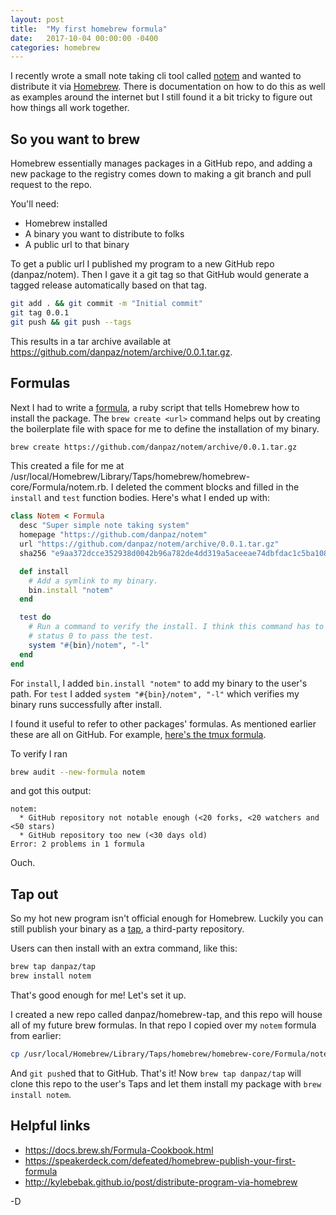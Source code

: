 ```yaml
---
layout: post
title:  "My first homebrew formula"
date:   2017-10-04 00:00:00 -0400
categories: homebrew
---
```


I recently wrote a small note taking cli tool called [notem](https://github.com/danpaz/notem)
and wanted to distribute it via [Homebrew](https://brew.sh/). There is documentation
on how to do this as well as examples around the internet but I still found it a
bit tricky to figure out how things all work together.

## So you want to brew

Homebrew essentially manages packages in a GitHub repo, and adding a new package
to the registry comes down to making a git branch and pull request to the repo.

You'll need:
- Homebrew installed
- A binary you want to distribute to folks
- A public url to that binary

To get a public url I published my program to a new GitHub repo (danpaz/notem).
Then I gave it a git tag so that GitHub would generate a tagged release
automatically based on that tag.

```sh
git add . && git commit -m "Initial commit"
git tag 0.0.1
git push && git push --tags

```

This results in a tar archive available at https://github.com/danpaz/notem/archive/0.0.1.tar.gz.

## Formulas

Next I had to write a [formula](https://docs.brew.sh/Formula-Cookbook.html), a
ruby script that tells Homebrew how to install the package. The
`brew create <url>` command helps out by creating the boilerplate file with
space for me to define the installation of my binary.

```sh
brew create https://github.com/danpaz/notem/archive/0.0.1.tar.gz
```

This created a file for me at /usr/local/Homebrew/Library/Taps/homebrew/homebrew-core/Formula/notem.rb.
I deleted the comment blocks and filled in the `install` and `test` function
bodies. Here's what I ended up with:

```ruby
class Notem < Formula
  desc "Super simple note taking system"
  homepage "https://github.com/danpaz/notem"
  url "https://github.com/danpaz/notem/archive/0.0.1.tar.gz"
  sha256 "e9aa372dcce352938d0042b96a782de4dd319a5aceeae74dbfdac1c5ba1084f8"

  def install
    # Add a symlink to my binary.
    bin.install "notem"
  end

  test do
    # Run a command to verify the install. I think this command has to exit with
    # status 0 to pass the test.
    system "#{bin}/notem", "-l"
  end
end
```

For `install`, I added `bin.install "notem"` to add my binary to the user's path.
For `test` I added `system "#{bin}/notem", "-l"` which verifies my binary runs
successfully after install.

I found it useful to refer to other packages' formulas. As mentioned earlier
these are all on GitHub. For example, [here's the tmux formula](https://github.com/Homebrew/homebrew-core/blob/master/Formula/tmux.rb).

To verify I ran

```sh
brew audit --new-formula notem
```

and got this output:

```
notem:
  * GitHub repository not notable enough (<20 forks, <20 watchers and <50 stars)
  * GitHub repository too new (<30 days old)
Error: 2 problems in 1 formula
```

Ouch.

## Tap out

So my hot new program isn't official enough for Homebrew.
Luckily you can still publish your binary as a [tap](https://docs.brew.sh/brew-tap.html),
a third-party repository.

Users can then install with an extra command, like this:

```sh
brew tap danpaz/tap
brew install notem
```

That's good enough for me! Let's set it up.

I created a new repo called danpaz/homebrew-tap, and this repo will house all of
my future brew formulas. In that repo I copied over my `notem` formula from earlier:

```sh
cp /usr/local/Homebrew/Library/Taps/homebrew/homebrew-core/Formula/notem.rb ./Formula
```

And `git push`ed that to GitHub. That's it! Now `brew tap danpaz/tap` will clone
this repo to the user's Taps and let them install my package with `brew install notem`.

## Helpful links

* https://docs.brew.sh/Formula-Cookbook.html
* https://speakerdeck.com/defeated/homebrew-publish-your-first-formula
* http://kylebebak.github.io/post/distribute-program-via-homebrew

-D
